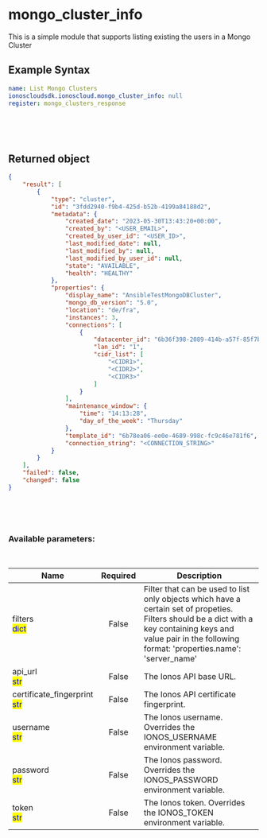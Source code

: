 # mongo_cluster_info

This is a simple module that supports listing existing the users in a Mongo Cluster

## Example Syntax


```yaml
name: List Mongo Clusters
ionoscloudsdk.ionoscloud.mongo_cluster_info: null
register: mongo_clusters_response

```

&nbsp;

&nbsp;
## Returned object
```json
{
    "result": [
        {
            "type": "cluster",
            "id": "3fdd2940-f9b4-425d-b52b-4199a84188d2",
            "metadata": {
                "created_date": "2023-05-30T13:43:20+00:00",
                "created_by": "<USER_EMAIL>",
                "created_by_user_id": "<USER_ID>",
                "last_modified_date": null,
                "last_modified_by": null,
                "last_modified_by_user_id": null,
                "state": "AVAILABLE",
                "health": "HEALTHY"
            },
            "properties": {
                "display_name": "AnsibleTestMongoDBCluster",
                "mongo_db_version": "5.0",
                "location": "de/fra",
                "instances": 3,
                "connections": [
                    {
                        "datacenter_id": "6b36f398-2089-414b-a57f-85f7b88aee5b",
                        "lan_id": "1",
                        "cidr_list": [
                            "<CIDR1>",
                            "<CIDR2>",
                            "<CIDR3>"
                        ]
                    }
                ],
                "maintenance_window": {
                    "time": "14:13:28",
                    "day_of_the_week": "Thursday"
                },
                "template_id": "6b78ea06-ee0e-4689-998c-fc9c46e781f6",
                "connection_string": "<CONNECTION_STRING>"
            }
        }
    ],
    "failed": false,
    "changed": false
}

```

&nbsp;

&nbsp;
### Available parameters:
&nbsp;

<table data-full-width="true">
  <thead>
    <tr>
      <th width="22.8vw">Name</th>
      <th width="10.8vw" align="center">Required</th>
      <th>Description</th>
    </tr>
  </thead>
  <tbody>
  <tr>
  <td>filters<br/><mark style="color:blue;">dict</mark></td>
  <td align="center">False</td>
  <td>Filter that can be used to list only objects which have a certain set of propeties. Filters should be a dict with a key containing keys and value pair in the following format: 'properties.name': 'server_name'</td>
  </tr>
  <tr>
  <td>api_url<br/><mark style="color:blue;">str</mark></td>
  <td align="center">False</td>
  <td>The Ionos API base URL.</td>
  </tr>
  <tr>
  <td>certificate_fingerprint<br/><mark style="color:blue;">str</mark></td>
  <td align="center">False</td>
  <td>The Ionos API certificate fingerprint.</td>
  </tr>
  <tr>
  <td>username<br/><mark style="color:blue;">str</mark></td>
  <td align="center">False</td>
  <td>The Ionos username. Overrides the IONOS_USERNAME environment variable.</td>
  </tr>
  <tr>
  <td>password<br/><mark style="color:blue;">str</mark></td>
  <td align="center">False</td>
  <td>The Ionos password. Overrides the IONOS_PASSWORD environment variable.</td>
  </tr>
  <tr>
  <td>token<br/><mark style="color:blue;">str</mark></td>
  <td align="center">False</td>
  <td>The Ionos token. Overrides the IONOS_TOKEN environment variable.</td>
  </tr>
  </tbody>
</table>
